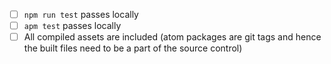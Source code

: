 - [ ] `npm run test` passes locally
- [ ] `apm test` passes locally
- [ ] All compiled assets are included (atom packages are git tags and hence the built files need to be a part of the source control)
